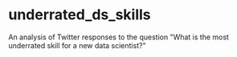 # underrated_ds_skills
An analysis of Twitter responses to the question "What is the most underrated skill for a new data scientist?"
